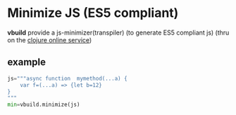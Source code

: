 # Minimize JS (ES5 compliant)

**vbuild** provide a js-minimizer(transpiler) (to generate ES5 compliant js) (thru on the [clojure online service](https://closure-compiler.appspot.com))

## example

```python
js="""async function  mymethod(...a) {
    var f=(...a) => {let b=12}
}
"""
min=vbuild.minimize(js)
```